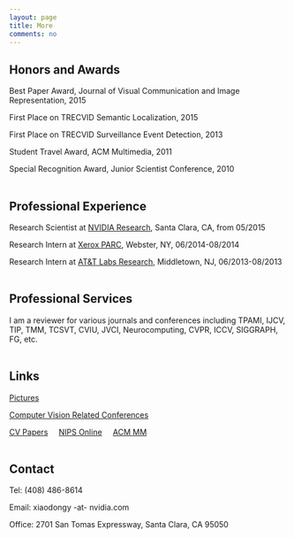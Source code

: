 ```yaml
---
layout: page
title: More
comments: no
---
```


## Honors and Awards

Best Paper Award, Journal of Visual Communication and Image Representation, 2015

First Place on TRECVID Semantic Localization, 2015

First Place on TRECVID Surveillance Event Detection, 2013

Student Travel Award, ACM Multimedia, 2011

Special Recognition Award, Junior Scientist Conference, 2010
<br><br>

## Professional Experience

Research Scientist at [NVIDIA Research](https://research.nvidia.com), Santa Clara, CA, from 05/2015

Research Intern at [Xerox PARC](http://www.parc.com), Webster, NY, 06/2014-08/2014

Research Intern at [AT&T Labs Research](http://www.research.att.com), Middletown, NJ, 06/2013-08/2013
<br><br>

## Professional Services

I am a reviewer for various journals and conferences including TPAMI, IJCV, TIP, TMM, TCSVT, CVIU, JVCI, Neurocomputing, CVPR, ICCV, SIGGRAPH, FG, etc. 
<br><br>

## Links

[Pictures](http://www.instagram.com/visualyang)

[Computer Vision Related Conferences](http://conferences.visionbib.com/Iris-Conferences.html)

[CV Papers](http://www.cvpapers.com) &nbsp;&nbsp;&nbsp; [NIPS Online](http://books.nips.cc) &nbsp;&nbsp;&nbsp; [ACM MM](http://dl.acm.org/event.cfm?id=RE179&CFID=153216990&CFTOKEN=55908370)
<br><br>

## Contact

Tel: (408) 486-8614

Email: xiaodongy -at- nvidia.com

Office: 2701 San Tomas Expressway, Santa Clara, CA 95050